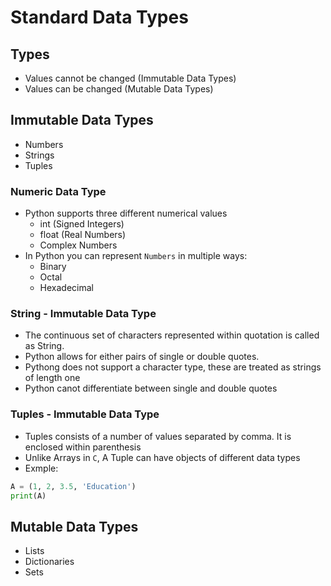 # Standard Data Types

## Types

- Values cannot be changed (Immutable Data Types)
- Values can be changed (Mutable Data Types)

## Immutable Data Types

- Numbers
- Strings
- Tuples

### Numeric Data Type

- Python supports three different numerical values
  - int (Signed Integers)
  - float (Real Numbers)
  - Complex Numbers
- In Python you can represent `Numbers` in multiple ways:
  - Binary
  - Octal
  - Hexadecimal

### String - Immutable Data Type

- The continuous set of characters represented within quotation is called as String.
- Python allows for either pairs of single or double quotes.
- Pythong does not support a character type, these are treated as strings of length one
- Python canot differentiate between single and double quotes

### Tuples - Immutable Data Type

- Tuples consists of a number of values separated by comma. It is enclosed within parenthesis
- Unlike Arrays in `C`, A Tuple can have objects of different data types
- Exmple:

```python
A = (1, 2, 3.5, 'Education')
print(A)
```

## Mutable Data Types

- Lists
- Dictionaries
- Sets
